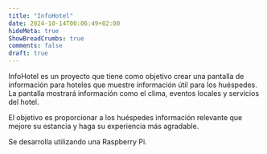 ```yaml
---
title: "InfoHotel"
date: 2024-10-14T00:06:49+02:00
hideMeta: true
ShowBreadCrumbs: true
comments: false
draft: true
---
```


InfoHotel es un proyecto que tiene como objetivo crear una pantalla de información para hoteles que muestre información útil para los huéspedes. La pantalla mostrará información como el clima, eventos locales y servicios del hotel.

El objetivo es proporcionar a los huéspedes información relevante que mejore su estancia y haga su experiencia más agradable.

Se desarrolla utilizando una Raspberry Pi.